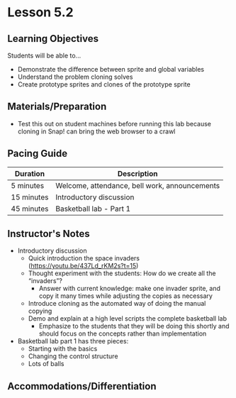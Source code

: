# Lesson 5.2

## Learning Objectives

Students will be able to...

* Demonstrate the difference between sprite and global variables
* Understand the problem cloning solves
* Create prototype sprites and clones of the prototype sprite


## Materials/Preparation

* Test this out on student machines before running this lab because cloning in Snap! can bring the web browser to a crawl


## Pacing Guide

| Duration | Description |
| -- | -- |
| 5 minutes | Welcome, attendance, bell work, announcements |
| 15 minutes | Introductory discussion |
| 45 minutes | Basketball lab - Part 1 |


## Instructor's Notes

* Introductory discussion
  * Quick introduction the space invaders (https://youtu.be/437Ld_rKM2s?t=15)
  * Thought experiment with the students: How do we create all the “invaders”?
    * Answer with current knowledge: make one invader sprite, and copy it many times while adjusting the copies as necessary
  * Introduce cloning as the automated way of doing the manual copying
  * Demo and explain at a high level scripts the complete basketball lab
    * Emphasize to the students that they will be doing this shortly and should focus on the concepts rather than implementation
* Basketball lab part 1 has three pieces: 
  * Starting with the basics <!-- http://tealsclass.com/mod/page/view.php?id=14791 -->
  * Changing the control structure <!-- http://tealsclass.com/mod/page/view.php?id=14792 -->
  * Lots of balls <!-- http://tealsclass.com/mod/page/view.php?id=14793 -->



## Accommodations/Differentiation
